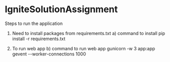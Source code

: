 # IgniteSolutionAssignment

Steps to run the application

1. Need to install packages from requirements.txt
    a) command to install 
    pip install -r requirements.txt

2. To run web app
    b) command to run web app
    gunicorn -w 3 app:app gevent --worker-connections 1000
